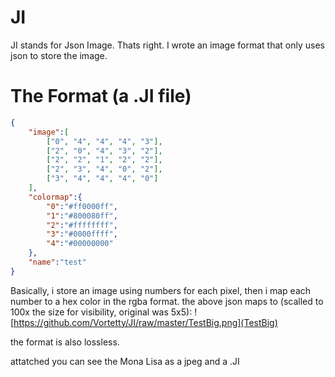 # JI
JI stands for Json Image. Thats right. I wrote an image format that only uses json to store the image.

# The Format (a .JI file)

```json
{
	"image":[
		["0", "4", "4", "4", "3"],		
		["2", "0", "4", "3", "2"],		
		["2", "2", "1", "2", "2"],		
		["2", "3", "4", "0", "2"],		
		["3", "4", "4", "4", "0"]
	],
	"colormap":{
		"0":"#ff0000ff",
		"1":"#800080ff",
		"2":"#ffffffff",
		"3":"#0000ffff",
		"4":"#00000000"
	},
	"name":"test"
}
```

Basically, i store an image using numbers for each pixel, then i map each number to a hex color in the rgba format. the above json maps to (scalled to 100x the size for visibility, original was 5x5):
![https://github.com/Vortetty/JI/raw/master/TestBig.png](TestBig)

the format is also lossless.

attatched you can see the Mona Lisa as a jpeg and a .JI
